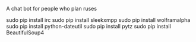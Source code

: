 A chat bot for people who plan ruses

sudo pip install irc
sudo pip install sleekxmpp
sudo pip install wolframalpha
sudo pip install python-dateutil
sudo pip install pytz
sudo pip install BeautifulSoup4
